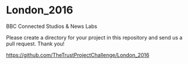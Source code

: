 # London_2016
BBC Connected Studios &amp; News Labs

Please create a directory for your project in this repository and send us a pull request. Thank you!

https://github.com/TheTrustProjectChallenge/London_2016

